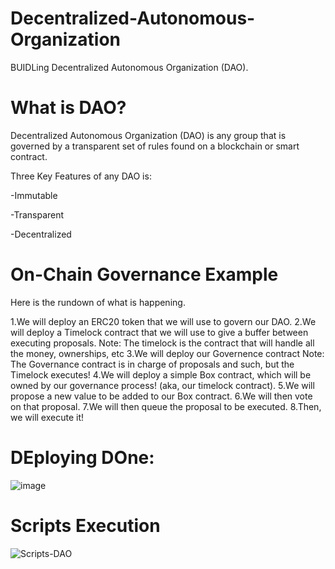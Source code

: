 # Decentralized-Autonomous-Organization
BUIDLing Decentralized Autonomous Organization (DAO).


# What is DAO?

Decentralized Autonomous Organization (DAO) is any group that is governed by a transparent set of rules found on a blockchain or smart contract.

Three Key Features of any DAO is:

-Immutable

-Transparent

-Decentralized

# On-Chain Governance Example
Here is the rundown of what is happening.

1.We will deploy an ERC20 token that we will use to govern our DAO.
2.We will deploy a Timelock contract that we will use to give a buffer between executing proposals.
Note: The timelock is the contract that will handle all the money, ownerships, etc
3.We will deploy our Governence contract
Note: The Governance contract is in charge of proposals and such, but the Timelock executes!
4.We will deploy a simple Box contract, which will be owned by our governance process! (aka, our timelock contract).
5.We will propose a new value to be added to our Box contract.
6.We will then vote on that proposal.
7.We will then queue the proposal to be executed.
8.Then, we will execute it!

# DEploying DOne:

![image](https://user-images.githubusercontent.com/79459872/197892819-f1b17b12-e0b8-4a1d-9a10-5ca4d5fa39fd.png)

# Scripts Execution

![Scripts-DAO](https://user-images.githubusercontent.com/79459872/198010329-e9691a91-7245-4451-8e76-13837f0ddaeb.png)


